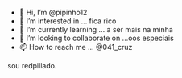 - 👋 Hi, I’m @pipinho12
- 👀 I’m interested in ... fica rico
- 🌱 I’m currently learning ... a ser mais na minha 
- 💞️ I’m looking to collaborate on ...oos especiais
- 📫 How to reach me ... @041_cruz

<!---
pipinho12/pipinho12 is a ✨ special ✨ repository because its `README.md` (this file) appears on your GitHub profile.
You can click the Preview link to take a look at your changes.
--->
sou redpillado.
